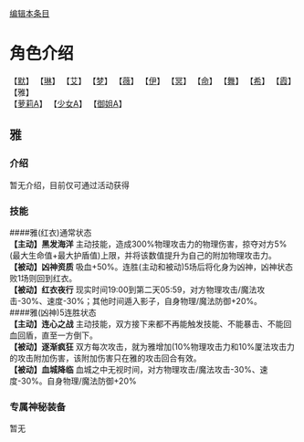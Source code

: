 [编辑本条目](https://github.com/GuguTown/Wiki/edit/main/char/index.md)
# 角色介绍
【[默](默.md)】   【[琳](琳.md)】   【[艾](艾.md)】   【[梦](梦.md)】   【[薇](薇.md)】   【[伊](伊.md)】
【[冥](冥.md)】   【[命](命.md)】   【[舞](舞.md)】   【[希](希.md)】   【[霞](霞.md)】   【雅】      
【[萝莉A](萝莉A.md)】   【[少女A](少女A.md)】   【[御姐A](御姐A.md)】

## 雅
### 介绍
暂无介绍，目前仅可通过活动获得    
### 技能
####雅(红衣)通常状态  
**【主动】黑发海洋** 主动技能，造成300%物理攻击力的物理伤害，掠夺对方5%(最大生命值+最大护盾值)上限，并将该数值提升为自己的附加物理攻击力。   
**【被动】凶神资质** 吸血+50%。连胜(主动和被动)5场后将化身为凶神，凶神状态败1场则回到红衣。   
**【被动】红衣夜行** 现实时间19:00到第二天05:59，对方物理攻击/魔法攻击-30%、速度-30%；其他时间遁入影子，自身物理/魔法防御+20%。  
####雅(凶神)5连胜状态  
**【主动】连心之战** 主动技能，双方接下来都不再能触发技能、不能暴击、不能回血回盾，直至一方倒下。   
**【被动】逐渐疯狂** 双方每次攻击，就为雅增加(10%物理攻击力和10%厦法攻击力的攻击附加伤害，该附加伤害只在雅的攻击回合有效。   
**【被动】血城降临** 血城之中无视时间，对方物理攻击/魔法攻击-30%、速度-30%。自身物理/魔法防御+20%
### 专属神秘装备
暂无
